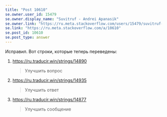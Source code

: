 ```yaml
---
title: "Post 10610"
se.owner.user_id: 15479
se.owner.display_name: "Suvitruf - Andrei Apanasik"
se.owner.link: "https://ru.meta.stackoverflow.com/users/15479/suvitruf-andrei-apanasik"
se.link: "https://ru.meta.stackoverflow.com/a/10610"
se.post_id: 10610
se.post_type: answer
---
```

<p>Исправил. Вот строки, которые теперь переведены:</p>
<ol>
<li><p><a href="https://ru.traducir.win/strings/14890" rel="nofollow noreferrer">https://ru.traducir.win/strings/14890</a></p>
<blockquote>
<p>Улучшить вопрос</p>
</blockquote>
</li>
<li><p><a href="https://ru.traducir.win/strings/14935" rel="nofollow noreferrer">https://ru.traducir.win/strings/14935</a></p>
<blockquote>
<p>Улучшить ответ</p>
</blockquote>
</li>
<li><p><a href="https://ru.traducir.win/strings/14877" rel="nofollow noreferrer">https://ru.traducir.win/strings/14877</a></p>
<blockquote>
<p>Улучшить сообщение</p>
</blockquote>
</li>
</ol>
